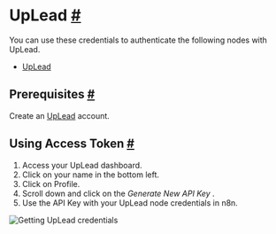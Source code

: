 


 UpLead
 [#](#uplead "Permanent link")
=======================================



 You can use these credentials to authenticate the following nodes with UpLead.
 


* [UpLead](/integrations/builtin/app-nodes/n8n-nodes-base.uplead/)



 Prerequisites
 [#](#prerequisites "Permanent link")
-----------------------------------------------------



 Create an
 [UpLead](https://uplead.com/) 
 account.
 



 Using Access Token
 [#](#using-access-token "Permanent link")
---------------------------------------------------------------


1. Access your UpLead dashboard.
2. Click on your name in the bottom left.
3. Click on Profile.
4. Scroll down and click on the
 *Generate New API Key* 
 .
5. Use the API Key with your UpLead node credentials in n8n.



![Getting UpLead credentials](https://d33wubrfki0l68.cloudfront.net/b98aa24b0ea0db237e4706f9db649d4351c6c5ad/acb6b/_images/integrations/builtin/credentials/uplead/using-access-token.gif)





